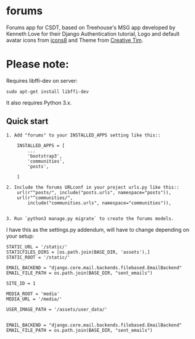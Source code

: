 # forums
Forums app for CSDT, based on Treehouse's MSG app developed by Kenneth Love for their Django Authentication tutorial, Logo and default avatar icons from [icons8](https://icons8.com/web-app/category/all/Messaging) and Theme from [Creative Tim](http://www.creative-tim.com/product/paper-kit).


# Please note:
Requires libffi-dev on server:
```
sudo apt-get install libffi-dev
```

It also requires Python 3.x.

Quick start
-----------
```
1. Add "forums" to your INSTALLED_APPS setting like this::

    INSTALLED_APPS = [
        ...
        'bootstrap3',
        'communities',
        'posts',
        
    ]

2. Include the forums URLconf in your project urls.py like this::
    url(r"^posts/", include("posts.urls", namespace="posts")),
    url(r"^communities/",
        include("communities.urls", namespace="communities")),


3. Run `python3 manage.py migrate` to create the forums models.
```



I have this as the settings.py addendum, will have to change depending on your setup:
```
STATIC_URL = '/static/'
STATICFILES_DIRS = [os.path.join(BASE_DIR, 'assets'),]
STATIC_ROOT = '/static/'

EMAIL_BACKEND = "django.core.mail.backends.filebased.EmailBackend"
EMAIL_FILE_PATH = os.path.join(BASE_DIR, "sent_emails")

SITE_ID = 1

MEDIA_ROOT = 'media'
MEDIA_URL = '/media/'

USER_IMAGE_PATH = '/assets/user_data/'


EMAIL_BACKEND = "django.core.mail.backends.filebased.EmailBackend"
EMAIL_FILE_PATH = os.path.join(BASE_DIR, "sent_emails")
```
